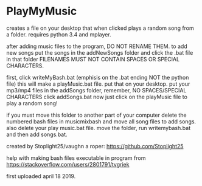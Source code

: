 # PlayMyMusic
creates a file on your desktop that when clicked plays a random song from a folder. requires python 3.4 and mplayer.

after adding music files to the program, DO NOT RENAME THEM.
to add new songs put the songs in the addNewSongs folder and click the .bat file in that folder
FILENAMES MUST NOT CONTAIN SPACES OR SPECIAL CHARACTERS.

first, click writeMyBash.bat (emphisis on the .bat ending NOT the python file)
this will make a playMusic.bat file. put that on your desktop.
put your mp3/mp4 files in the addSongs folder, remember, NO SPACES/SPECIAL CHARACTERS
click addSongs.bat 
now just click on the playMusic file to play a random song!

if you must move this folder to another part of your computer delete the numbered bash files in musicmixbash and move all song files to add songs. also delete your play music.bat file. move the folder, run writemybash.bat and then add songs.bat.

created by Stoplight25/vaughn a roper: https://github.com/Stoplight25

help with making bash files executable in program from https://stackoverflow.com/users/2801791/tvgriek

first uploaded april 18 2019.
